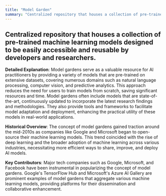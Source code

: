 ```yaml
---
title: "Model Garden"
summary: "Centralized repository that houses a collection of pre-trained machine learning models designed to be easily accessible and reusable by developers and researchers."
---
```


## Centralized repository that houses a collection of pre-trained machine learning models designed to be easily accessible and reusable by developers and researchers.
 
 **Detailed Explanation**: Model gardens serve as a valuable resource for AI practitioners by providing a variety of models that are pre-trained on extensive datasets, covering numerous domains such as natural language processing, computer vision, and predictive analytics. This approach reduces the need for users to train models from scratch, saving significant resources and time. Model gardens often include models that are state-of-the-art, continuously updated to incorporate the latest research findings and methodologies. They also provide tools and frameworks to facilitate model adaptation and deployment, enhancing the practical utility of these models in real-world applications.

**Historical Overview**: The concept of model gardens gained traction around the mid-2010s as companies like Google and Microsoft began to open-source their machine learning models. This trend coincided with the rise of deep learning and the broader adoption of machine learning across various industries, necessitating more efficient ways to share, improve, and deploy AI models.

**Key Contributors**: Major tech companies such as Google, Microsoft, and Facebook have been instrumental in popularizing the concept of model gardens. Google's TensorFlow Hub and Microsoft's Azure AI Gallery are prominent examples of model gardens that aggregate various machine learning models, providing platforms for their dissemination and collaborative enhancement.